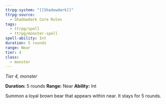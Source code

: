 ```yaml
---
ttrpg-system: "[[Shadowdark]]"
ttrpg-source:
  - Shadowdark Core Rules
tags:
  - ttrpg/spell
  - ttrpg/monster-spell
spell-ability: Int
duration: 5 rounds
range: Near
tier: 4
class:
  - monster
---
```

*Tier 4, monster*

**Duration:** 5 rounds
**Range:** Near
**Ability:** Int

Summon a loyal brown bear that appears within near. It stays for 5 rounds.
